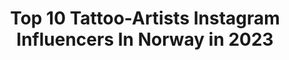 ---
title: Top 10 Tattoo-Artists Instagram Influencers In Norway in 2023
description: >-
  Find top tattoo-artists Instagram influencers in Norway in 2023. Most popular hashtags: #tattoos #tattoo #artist #art.
platform: Instagram
hits: 9
text_top: Identify the most popular Instagram accounts on inBeat.
text_bottom: inBeat has 9 Instagram influencers like this in Norway for you to contact.
profiles:
  - username: "jonathan.c.herrera"
    fullname: >-
      Jonathan C Herrera
    bio: >-
      Tattoo Artist || Oslo, Norway 🇳🇴 Collabs only || Jonathan@tattoo-info.no For inquiries || Follow the link below ↙️
    location: "Norway"
    followers: 23630
    engagement: 313
    commentsToLikes: 0.013778
    id: ck1385j19ekxt0i19a1tphm0i
    verified: false
    hashtags: ""
  - username: "kat_van_hell"
    fullname: >-
      kat van hell
    bio: >-
      Norwegian forrest cat mum @kaija_bodyart for tattoo art shop linked below Strange German Post apocalyptic viking
    location: "Norway"
    followers: 41678
    engagement: 477
    commentsToLikes: 0.017169
    id: ck15rfouy7pa70i19zaiyrqqs
    verified: false
    hashtags: "#arkashop, #ginger, #art, #photoftheday"
  - username: "deadsprout"
    fullname: >-
      𝕯𝖊𝖆𝖉𝖘𝖕𝖗𝖔𝖚𝖙
    bio: >-
      Resident Stavanger🇳🇴/🇮🇹 🇰🇷 Seoul 1/12 🇫🇮 Oulu 27/12 🇱🇮 Liechtenstein 3/02 🇳🇴 Oslo 2/03 Scribble skins 𝔄𝔱𝔯𝔦 𝔐𝔦𝔰𝔞𝔫𝔱𝔥𝔯𝔬𝔭𝔦𝔞𝔢 𝔉𝔩𝔬𝔯𝔦𝔰
    location: "Norway"
    followers: 26374
    engagement: 204
    commentsToLikes: 0.014640
    id: ck5qebwe1zpsz0i11zyl3u81d
    verified: false
    hashtags: "#tattooflash, #blacktattoo, #drawing, #blackink"
  - username: "gunnar_v_tattoo"
    fullname: >-
      Gunnar V Tattoo
    bio: >-
      QUARANTINE SINGLE OUT! Link ⏯☣️⬇️
    location: "Norway"
    followers: 79375
    engagement: 92
    commentsToLikes: 0.027366
    id: ck0tyvapyo7hk0i19arnkppf9
    verified: false
    hashtags: "#intenzeink, #tattooistartmagazine, #tattoos, #tattooart"
  - username: "ruben.maclean"
    fullname: >-
      RUBEN MACLEAN TATTS
    bio: >-
      working at @studiofire.no usually black or red tatts ruben@studiofire.no oslo, norway —
    location: "Norway"
    followers: 7926
    engagement: 375
    commentsToLikes: 0.031880
    id: ck5cfmu9wn9280i11xzq2fbyk
    verified: false
    hashtags: "#oslotattoo, #tattoonorway, #stilllifetattoo, #tattoooslo"
  - username: "malin_kvitblik"
    fullname: >-
      B A B Y  D O L L 🎀
    bio: >-
      🤍Autistic ⛓Tattoo Artist & Model ✉️ Malin_kvitblik@outlook.com
    location: "Norway"
    followers: 46236
    engagement: 1795
    commentsToLikes: 0.018302
    id: ck8t5z8z8bq6m0j78npjtskdd
    verified: false
    hashtags: "#makeup, #scorpio, #alternativefashion, #autumn"
  - username: "emanuelpolotattoo"
    fullname: >-
      Emanuel Polo
    bio: >-
      From Bergen ☂Tattoo artist at Leading Light Bergen. 🙏🏻@leadinglightbergen #tattoo #realistictattoos #blackandgreyttattoo
    location: "Norway"
    followers: 7451
    engagement: 915
    commentsToLikes: 0.054712
    id: ckap4iotf7jtr0i78bfcnzjme
    verified: false
    hashtags: "#leadinglightbergen, #nocturnalink, #cheyennetattooequipment, #bngtattoo"
  - username: "belpsipopp"
    fullname: >-
      30 miserable pineapples
    bio: >-
      🍍Andreas🇳🇴/🇵🇱-17♎️ Welcome to my swamp🌚 Commissions:OPEN💚 Do not repost without credit👁👁 Personal: @andretheasshat
    location: "Norway"
    followers: 13608
    engagement: 2224
    commentsToLikes: 0.008721
    id: ck14lg2uyuhn40i19mo02tche
    verified: false
    hashtags: "#painting, #digitalsketch, #fantasyart, #japaneseinspired"
  - username: "rebin.j.r"
    fullname: >-
      Rebin Rashid
    bio: >-
      Kurdish | Oslo 🔸👣 41 countries & 30 States🌍 🔸Hunter 🔸MMA Fighter 🔸Mechanic👨‍🔧 🔸Kizomba Dancer 🔸Traveling around the World 🔸Shoot competitor with Gun
    location: "Norway"
    followers: 30646
    engagement: 234
    commentsToLikes: 0.146938
    id: ck134y6jmyrj30i19h1trt59v
    verified: false
    hashtags: "#photojournalism, #travel, #waterreflection, #fjelltid"
---